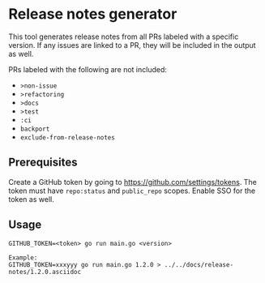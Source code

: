 Release notes generator
=======================

This tool generates release notes from all PRs labeled with a specific version. If any issues are linked to a PR, they will be included in the output as well.

PRs labeled with the following are not included:
- `>non-issue`
- `>refactoring`
- `>docs`
- `>test`
- `:ci`
- `backport`
- `exclude-from-release-notes`


Prerequisites
--------------

Create a GitHub token by going to https://github.com/settings/tokens. The token must have `repo:status` and `public_repo` scopes. Enable SSO for the token as well.


Usage
-----

```
GITHUB_TOKEN=<token> go run main.go <version>

Example:
GITHUB_TOKEN=xxxyyy go run main.go 1.2.0 > ../../docs/release-notes/1.2.0.asciidoc
```
